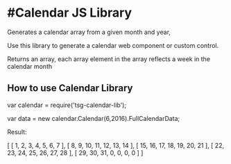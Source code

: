 #Calendar JS Library
====================


Generates a calendar array from a given month and year,

Use this library to generate a calendar web component or custom control.

Returns an array, each array element in the array reflects a week in the calendar month

## How to use Calendar Library

var calendar = require('tsg-calendar-lib');

var data = new calendar.Calendar(6,2016).FullCalendarData;

Result: 

[ [ 1, 2, 3, 4, 5, 6, 7 ],
  [ 8, 9, 10, 11, 12, 13, 14 ],
  [ 15, 16, 17, 18, 19, 20, 21 ],
  [ 22, 23, 24, 25, 26, 27, 28 ],
  [ 29, 30, 31, 0, 0, 0, 0 ] ]